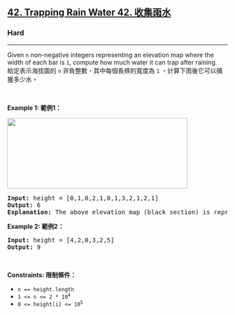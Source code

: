 <h2><a href="https://leetcode.com/problems/trapping-rain-water/">42. Trapping Rain Water<font class="notranslate immersive-translate-target-wrapper" lang="zh-TW" data-immersive-translate-translation-element-mark="1"><font class="notranslate" data-immersive-translate-translation-element-mark="1">&nbsp;</font><font class="notranslate immersive-translate-target-translation-theme-none immersive-translate-target-translation-inline-wrapper-theme-none immersive-translate-target-translation-inline-wrapper" data-immersive-translate-translation-element-mark="1"><font class="notranslate immersive-translate-target-inner immersive-translate-target-translation-theme-none-inner" data-immersive-translate-translation-element-mark="1">42. 收集雨水</font></font></font></a></h2><h3>Hard</h3><hr><div data-immersive-translate-walked="209e9f26-9274-4014-829c-0f1cd9cf85a1"><p data-immersive-translate-walked="209e9f26-9274-4014-829c-0f1cd9cf85a1" data-immersive-translate-paragraph="1">Given <code data-immersive-translate-walked="209e9f26-9274-4014-829c-0f1cd9cf85a1">n</code> non-negative integers representing an elevation map where the width of each bar is <code data-immersive-translate-walked="209e9f26-9274-4014-829c-0f1cd9cf85a1">1</code>, compute how much water it can trap after raining.<font class="notranslate immersive-translate-target-wrapper" lang="zh-TW" data-immersive-translate-translation-element-mark="1"><br><font class="notranslate immersive-translate-target-translation-theme-none immersive-translate-target-translation-block-wrapper-theme-none immersive-translate-target-translation-block-wrapper" data-immersive-translate-translation-element-mark="1"><font class="notranslate immersive-translate-target-inner immersive-translate-target-translation-theme-none-inner" data-immersive-translate-translation-element-mark="1">給定表示海拔圖的 <code data-immersive-translate-walked="209e9f26-9274-4014-829c-0f1cd9cf85a1">n</code> 非負整數，其中每個長條的寬度為 <code data-immersive-translate-walked="209e9f26-9274-4014-829c-0f1cd9cf85a1">1</code> ，計算下雨後它可以捕獲多少水。</font></font></font></p>

<p data-immersive-translate-walked="209e9f26-9274-4014-829c-0f1cd9cf85a1">&nbsp;</p>
<p data-immersive-translate-walked="209e9f26-9274-4014-829c-0f1cd9cf85a1"><strong class="example" data-immersive-translate-walked="209e9f26-9274-4014-829c-0f1cd9cf85a1" data-immersive-translate-paragraph="1">Example 1:<font class="notranslate immersive-translate-target-wrapper" lang="zh-TW" data-immersive-translate-translation-element-mark="1"><font class="notranslate" data-immersive-translate-translation-element-mark="1">&nbsp;</font><font class="notranslate immersive-translate-target-translation-theme-none immersive-translate-target-translation-inline-wrapper-theme-none immersive-translate-target-translation-inline-wrapper" data-immersive-translate-translation-element-mark="1"><font class="notranslate immersive-translate-target-inner immersive-translate-target-translation-theme-none-inner" data-immersive-translate-translation-element-mark="1">範例1：</font></font></font></strong></p>
<img src="https://assets.leetcode.com/uploads/2018/10/22/rainwatertrap.png" style="width: 412px; height: 161px;" data-immersive-translate-walked="209e9f26-9274-4014-829c-0f1cd9cf85a1">
<pre><strong>Input:</strong> height = [0,1,0,2,1,0,1,3,2,1,2,1]
<strong>Output:</strong> 6
<strong>Explanation:</strong> The above elevation map (black section) is represented by array [0,1,0,2,1,0,1,3,2,1,2,1]. In this case, 6 units of rain water (blue section) are being trapped.
</pre>

<p data-immersive-translate-walked="209e9f26-9274-4014-829c-0f1cd9cf85a1"><strong class="example" data-immersive-translate-walked="209e9f26-9274-4014-829c-0f1cd9cf85a1" data-immersive-translate-paragraph="1">Example 2:<font class="notranslate immersive-translate-target-wrapper" lang="zh-TW" data-immersive-translate-translation-element-mark="1"><font class="notranslate" data-immersive-translate-translation-element-mark="1">&nbsp;</font><font class="notranslate immersive-translate-target-translation-theme-none immersive-translate-target-translation-inline-wrapper-theme-none immersive-translate-target-translation-inline-wrapper" data-immersive-translate-translation-element-mark="1"><font class="notranslate immersive-translate-target-inner immersive-translate-target-translation-theme-none-inner" data-immersive-translate-translation-element-mark="1">範例2：</font></font></font></strong></p>

<pre><strong>Input:</strong> height = [4,2,0,3,2,5]
<strong>Output:</strong> 9
</pre>

<p data-immersive-translate-walked="209e9f26-9274-4014-829c-0f1cd9cf85a1">&nbsp;</p>
<p data-immersive-translate-walked="209e9f26-9274-4014-829c-0f1cd9cf85a1"><strong data-immersive-translate-walked="209e9f26-9274-4014-829c-0f1cd9cf85a1" data-immersive-translate-paragraph="1">Constraints:<font class="notranslate immersive-translate-target-wrapper" lang="zh-TW" data-immersive-translate-translation-element-mark="1"><font class="notranslate" data-immersive-translate-translation-element-mark="1">&nbsp;</font><font class="notranslate immersive-translate-target-translation-theme-none immersive-translate-target-translation-inline-wrapper-theme-none immersive-translate-target-translation-inline-wrapper" data-immersive-translate-translation-element-mark="1"><font class="notranslate immersive-translate-target-inner immersive-translate-target-translation-theme-none-inner" data-immersive-translate-translation-element-mark="1">限制條件：</font></font></font></strong></p>

<ul data-immersive-translate-walked="209e9f26-9274-4014-829c-0f1cd9cf85a1">
	<li data-immersive-translate-walked="209e9f26-9274-4014-829c-0f1cd9cf85a1"><code data-immersive-translate-walked="209e9f26-9274-4014-829c-0f1cd9cf85a1">n == height.length</code></li>
	<li data-immersive-translate-walked="209e9f26-9274-4014-829c-0f1cd9cf85a1"><code data-immersive-translate-walked="209e9f26-9274-4014-829c-0f1cd9cf85a1">1 &lt;= n &lt;= 2 * 10<sup>4</sup></code></li>
	<li data-immersive-translate-walked="209e9f26-9274-4014-829c-0f1cd9cf85a1"><code data-immersive-translate-walked="209e9f26-9274-4014-829c-0f1cd9cf85a1">0 &lt;= height[i] &lt;= 10<sup>5</sup></code></li>
</ul>
</div>